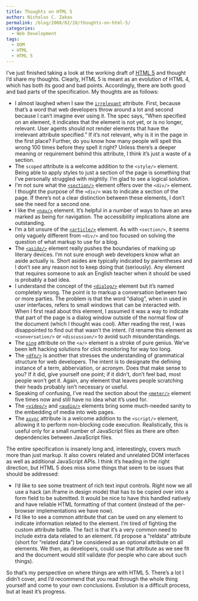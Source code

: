 ```yaml
---
title: Thoughts on HTML 5
author: Nicholas C. Zakas
permalink: /blog/2008/02/28/thoughts-on-html-5/
categories:
  - Web Development
tags:
  - DOM
  - HTML
  - HTML 5
---
```

I&#8217;ve just finished taking a look at the working draft of <a title="HTML 5" rel="external" href="http://www.w3.org/html/wg/html5/">HTML 5</a> and thought I&#8217;d share my thoughts. Clearly, HTML 5 is meant as an evolution of HTML 4, which has both its good and bad points. Accordingly, there are both good and bad parts of the specification. My thoughts are as follows:

  * I almost laughed when I saw the <a title="The irrelevant attribute" rel="external" href="http://www.w3.org/html/wg/html5/#the-irrelevant"><code>irrelevant</code></a> attribute. First, because that&#8217;s a word that web developers throw around a lot and second because I can&#8217;t imagine ever using it. The spec says, &#8220;When specified on an element, it indicates that the element is not yet, or is no longer, relevant. User agents should not render elements that have the irrelevant attribute specified.&#8221; If it&#8217;s not relevant, why is it in the page in the first place? Further, do you know how many people will spell this wrong 100 times before they spell it right? Unless there&#8217;s a deeper meaning or requirement behind this attribute, I think it&#8217;s just a waste of a section.
  * The <a title="The scoped attribute" rel="external"><code>scoped</code></a> attribute is a welcome addition to the `<style/>` element. Being able to apply styles to just a section of the page is something that I&#8217;ve personally struggled with mightily. I&#8217;m glad to see a logical solution.
  * I&#8217;m not sure what the <a title="The section element" rel="external" href="http://www.w3.org/html/wg/html5/#section"><code>&lt;section/&gt;</code></a> element offers over the `<div/>` element. I thought the purpose of the `<div/>` was to indicate a section of the page. If there&#8217;s not a clear distinction between these elements, I don&#8217;t see the need for a second one.
  * I like the <a title="The navelement" rel="external" href="http://www.w3.org/html/wg/html5/#nav"><code>&lt;nav/&gt;</code></a> element. It&#8217;s helpful in a number of ways to have an area marked as being for navigation. The accessibility implications alone are outstanding.
  * I&#8217;m a bit unsure of the <a title="The article element" rel="external" href="http://www.w3.org/html/wg/html5/#article"><code>&lt;article/&gt;</code></a> element. As with `<section/>`, it seems only vaguely different from `<div/>` and too focused on solving the question of what markup to use for a blog.
  * The <a title="The aside element" rel="external" href="http://www.w3.org/html/wg/html5/#aside"><code>&lt;aside/&gt;</code></a> element really pushes the boundaries of marking up literary devices. I&#8217;m not sure enough web developers know what an aside actually is. Short asides are typically indicated by parentheses and I don&#8217;t see any reason not to keep doing that (seriously). Any element that requires someone to ask an English teacher when it should be used is probably a bad idea.
  * I understand the concept of the <a title="The dialog element" rel="external" href="http://www.w3.org/html/wg/html5/#dialog"><code>&lt;dialog/&gt;</code></a> element but it&#8217;s named completely wrong. The point is to markup a conversation between two or more parties. The problem is that the word &#8220;dialog&#8221;, when in used in user interfaces, refers to small windows that can be interacted with. When I first read about this element, I assumed it was a way to indicate that part of the page is a dialog window outside of the normal flow of the document (which I thought was cool). After reading the rest, I was disappointed to find out that wasn&#8217;t the intent. I&#8217;d rename this element as `<conversation/>` or `<discussion/>` to avoid such misunderstandings.
  * The <a title="The ping attribute" rel="external" href="http://www.w3.org/html/wg/html5/#ping0"><code>ping</code></a> attribute on the `<a/>` element is a stroke of pure genius. We&#8217;ve been left hacking solutions for click monitoring for way too long.
  * The <a title="The dfn element" rel="external" href="http://www.w3.org/html/wg/html5/#dfn"><code>&lt;dfn/&gt;</code></a> is another that stresses the understanding of grammatical structure for web developers. The intent is to designate the defining instance of a term, abberviation, or acronym. Does that make sense to you? If it did, give yourself one point; if it didn&#8217;t, don&#8217;t feel bad, most people won&#8217;t get it. Again, any element that leaves people scratching their heads probably isn&#8217;t necessary or useful.
  * Speaking of confusing, I&#8217;ve read the section about the <a title="The meter element" rel="external" href="http://www.w3.org/html/wg/html5/#meter"><code>&lt;meter/&gt;</code></a> element five times now and still have no idea what it&#8217;s used for.
  * The <a title="The video element" rel="external" href="http://www.w3.org/html/wg/html5/#video1"><code>&lt;video/&gt;</code></a> and <a title="The audio element" rel="external" href="http://www.w3.org/html/wg/html5/#audio1"><code>&lt;audio/&gt;</code></a> elements bring some much-needed sanity to the embedding of media into web pages.
  * The <a title="The async attribute" rel="external" href="http://www.w3.org/html/wg/html5/#async"><code>async</code></a> attribute is a welcome addition to the `<script/>` element, allowing it to perform non-blocking code execution. Realistically, this is useful only for a small number of JavaScript files as there are often dependencies between JavaScript files.

The entire specification is insanely long and, interestingly, covers much more than just markup. It also covers related and unrelated DOM interfaces as well as additional JavaScript APIs. I think it&#8217;s heading in the right direction, but HTML 5 does miss some things that seem to be issues that should be addressed:

  * I&#8217;d like to see some treatment of rich text input controls. Right now we all use a hack (an iframe in design mode) that has to be copied over into a form field to be submitted. It would be nice to have this handled natively and have reliable HTML formatting of that content (instead of the per-browser implementations we have now).
  * I&#8217;d like to see a common attribute that can be used on any element to indicate information related to the element. I&#8217;m tired of fighting the custom attribute battle. The fact is that it&#8217;s a very common need to include extra data related to an element. I&#8217;d propose a &#8220;reldata&#8221; attribute (short for &#8220;related data&#8221;) be considered as an optional attribute on all elements. We then, as developers, could use that attribute as we see fit and the document would still validate (for people who care about such things).

So that&#8217;s my perspective on where things are with HTML 5. There&#8217;s a lot I didn&#8217;t cover, and I&#8217;d recommend that you read through the whole thing yourself and come to your own conclusions. Evolution is a difficult process, but at least it&#8217;s progress.
